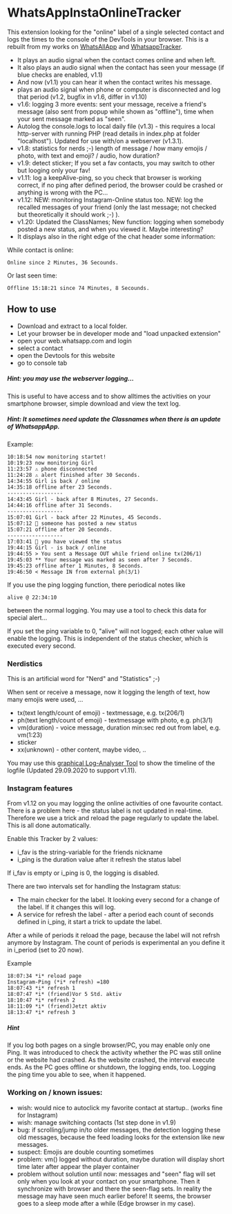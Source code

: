 # WhatsAppInstaOnlineTracker
This extension looking for the "online" label of a single selected contact and logs the times to the console of the DevTools in your browser.
This is a rebuilt from my works on [WhatsAllApp](https://github.com/mathe1/WhatsAllApp-Mod) and [WhatsappTracker](https://github.com/mathe1/WhatsappTracker).

- It plays an audio signal when the contact comes online and when left. 
- It also plays an audio signal when the contact has seen your message (if blue checks are enabled, v1.1)
- And now (v1.1) you can hear it when the contact writes his message.
- plays an audio signal when phone or computer is disconnected and log that period (v1.2, bugfix in v1.6, differ in v1.10)
- v1.6: logging 3 more events: sent your message, receive a friend's message (also sent from popup while shown as "offline"), time when your sent message marked as "seen".
- Autolog the console.logs to local daily file (v1.3) - this requires a local http-server with running PHP (read details in index.php at folder "localhost"). Updated for use with/on a webserver (v1.3.1).
- v1.8: statistics for nerds ;-) length of message / how many emojis / photo, with text and emoji? / audio, how duration?
- v1.9: detect sticker; If you set a fav contacts, you may switch to other but looging only your fav!
- v1.11: log a keepAlive-ping, so you check that browser is working correct, if no ping after defined period, the browser could be crashed or anything is wrong with the PC...
- v1.12: NEW: monitoring Instagram-Online status too. NEW: log the recalled messages of your friend (only the last message; not checked but theoretically it should work ;-) ).
- v1.20: Updated the ClassNames; New function: logging when somebody posted a new status, and when you viewed it. Maybe interesting?
- It displays also in the right edge of the chat header some information:

While contact is online:
```
Online since 2 Minutes, 36 Secounds.
```
Or last seen time:
```
Offline 15:18:21 since 74 Minutes, 8 Secounds.
```
## How to use
- Download and extract to a local folder.
- Let your browser be in developer mode and "load unpacked extension"
- open your web.whatsapp.com and login
- select a contact
- open the Devtools for this website
- go to console tab

##### Hint: you may use the webserver logging...
This is useful to have access and to show alltimes the activities on your smartphone browser, simple download and view the text log.

##### Hint: It sometimes need update the Classnames when there is an update of WhatsappApp.

Example:
```
10:18:54 now monitoring startet!
10:19:23 now monitoring Girl
11:23:57 ⚠️ phone disconnected
11:24:28 ⚠️ alert finished after 30 Seconds.
14:34:55 Girl is back / online
14:35:18 offline after 23 Seconds.
------------------
14:43:45 Girl - back after 8 Minutes, 27 Seconds.
14:44:16 offline after 31 Seconds.
------------------
15:07:01 Girl - back after 22 Minutes, 45 Seconds.
15:07:12 📰 someone has posted a new status
15:07:21 offline after 20 Seconds.
------------------
17:03:41 📰 you have viewed the status
19:44:15 Girl - is back / online
19:44:55 > You sent a Message OUT while friend online tx(206/1)
19:45:03 ** Your message was marked as seen after 7 Seconds.
19:45:23 offline after 1 Minutes, 8 Seconds.
19:46:50 < Message IN from external ph(3/1)
```

If you use the ping logging function, there periodical notes like
```
alive @ 22:34:10
``` 
between the normal logging.
You may use a tool to check this data for special alert...

If you set the ping variable to 0, "alive" will not logged; each other value will enable the logging.
This is independent of the status checker, which is executed every second.

### Nerdistics
This is an artificial word for "Nerd" and "Statistics" ;-)

When sent or receive a message, now it logging the length of text, how many emojis were used, ...
- tx(text length/count of emoji) - textmessage, e.g. tx(206/1)
- ph(text length/count of emoji) - textmessage with photo, e.g. ph(3/1)
- vm(duration) - voice message, duration min:sec red out from label, e.g. vm(1:23) 
- sticker
- xx(unknown) - other content, maybe video, ..

You may use this [graphical Log-Analyser Tool](https://mathesoft.eu/software/whatsapponlinetracker-analyser/) to show the timeline of the logfile (Updated 29.09.2020 to support v1.11).

### Instagram features
From v1.12 on you may logging the online activities of one favourite contact.
There is a problem here - the status label is not updated in real-time. Therefore we use a trick and reload the page regularly to update the label. This is all done automatically. 

Enable this Tracker by 2 values:
- i_fav is the string-variable for the friends nickname 
- i_ping is the duration value after it refresh the status label

If i_fav is empty or i_ping is 0, the logging is disabled.

There are two intervals set for handling the Instagram status:
- The main checker for the label. It looking every second for a change of the label. If it changes this will log.
- A service for refresh the label - after a period each count of seconds defined in i_ping, it start a trick to update the label.

After a while of periods it reload the page, because the label will not refrsh anymore by Instagram.
The count of periods is experimental an you define it in i_period (set to 20 now).

Example
```
18:07:34 *i* reload page
Instagram-Ping (*i* refresh) =180
18:07:43 *i* refresh 1
18:07:47 *i* (friend)Vor 5 Std. aktiv
18:10:47 *i* refresh 2
18:11:09 *i* (friend)Jetzt aktiv
18:13:47 *i* refresh 3
```

##### Hint
If you log both pages on a single browser/PC, you may enable only one Ping. It was introduced to check the activity whether the PC was still online or the website had crashed.
As the website crashed, the interval execute ends. As the PC goes offline or shutdown, the logging ends, too. Logging the ping time you able to see, when it happened.

### Working on / known issues:
- wish: would nice to autoclick my favorite contact at startup.. (works fine for Instagram)
- wish: manage switching contacts (1st step done in v1.9)
- bug: if scrolling/jump in/to older messages, the detection logging these old messages, because the feed loading looks for the extension like new messages.
- suspect: Emojis are double counting sometimes
- problem: vm() logged without duration, maybe duration will display short time later after appear the player container
- problem without solution until now: messages and "seen" flag will set only when you look at your contact on your smartphone. Then it synchronize with browser and there the seen-flag sets. In reality the message may have seen much earlier before! It seems, the browser goes to a sleep mode after a while (Edge browser in my case).

